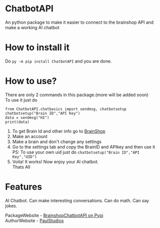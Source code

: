 # ChatbotAPI  
 An python package to make it easier to connect to the brainshop API and make a working AI chatbot  
 
 # How to install it  
 Do `py -m pip install ChatbotAPI` and you are done.  
 
 # How to use?  
 There are only 2 commands in this package.(more will be added soon)  
 To use it just do  
 ```
 from ChatbotAPI.chatbasics import sendmsg, chatbotsetup  
 chatbotsetup("Brain ID","API Key")  
 data = sendmsg("HI")  
 print(data)  
 ```
 1. To get Brain Id and other info go to [BrainShop](https://brainshop.ai)  
 2. Make an account  
 3. Make a brain and don't change any settings  
 4. Go to the settings tab and copy the BrainID and APIkey and then use it  
    PS: To use your own uid just do `chatbotsetup("Brain ID","API Key","UID")`  
 5. Voila! It works! Now enjoy your AI chatbot.  
 Thats All  
 
 # Features
 AI Chatbot. Can make interesting conversations.
 Can do math.
 Can say jokes.


 PackageWebsite - [BrainshopChatbotAPI on Pypi](https://pypi.org/project/BrainshopChatbotAPI/)  
 AuthorWebsite - [PaulStudios](https://paulstudios.great-site.net)  
